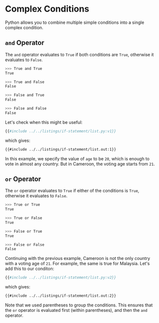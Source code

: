 # Complex Conditions

Python allows you to combine multiple simple conditions into a single complex condition.

## `and` Operator

The `and` operator evaluates to `True` if both conditions are `True`, otherwise it evaluates to `False`.

```sh
>>> True and True
True

>>> True and False
False

>>> False and True
False

>>> False and False
False
```

Let's check when this might be useful:

```py
{{#include ../../listings/if-statement/list.py:v1}}
```

which gives:

```txt
{{#include ../../listings/if-statement/list.out:1}}
```

In this example, we specify the value of `age` to be `20`, which is enough to vote in almost any country. But in Cameroon, the voting age starts from `21`.

## `or` Operator

The `or` operator evaluates to `True` if either of the conditions is `True`, otherwise it evaluates to `False`.

```sh
>>> True or True
True

>>> True or False
True

>>> False or True
True

>>> False or False
False
```

Continuing with the previous example, Cameroon is not the only country with a voting age of `21`. For example, the same is true for Malaysia. Let's add this to our conditon:

```py
{{#include ../../listings/if-statement/list.py:v2}}
```

which gives:

```txt
{{#include ../../listings/if-statement/list.out:2}}
```

Note that we used parentheses to group the conditions. This ensures that the `or` operator is evaluated first (within parentheses), and then the `and` operator.
